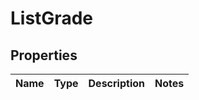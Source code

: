 # ListGrade

## Properties
Name | Type | Description | Notes
------------ | ------------- | ------------- | -------------
